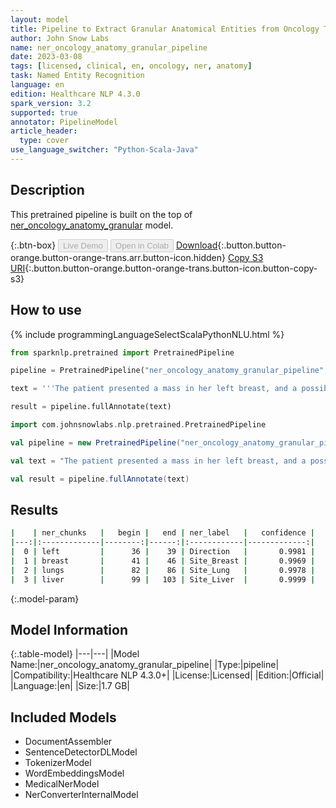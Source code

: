 ```yaml
---
layout: model
title: Pipeline to Extract Granular Anatomical Entities from Oncology Texts
author: John Snow Labs
name: ner_oncology_anatomy_granular_pipeline
date: 2023-03-08
tags: [licensed, clinical, en, oncology, ner, anatomy]
task: Named Entity Recognition
language: en
edition: Healthcare NLP 4.3.0
spark_version: 3.2
supported: true
annotator: PipelineModel
article_header:
  type: cover
use_language_switcher: "Python-Scala-Java"
---
```


## Description

This pretrained pipeline is built on the top of [ner_oncology_anatomy_granular](https://nlp.johnsnowlabs.com/2022/11/24/ner_oncology_anatomy_granular_en.html) model.

{:.btn-box}
<button class="button button-orange" disabled>Live Demo</button>
<button class="button button-orange" disabled>Open in Colab</button>
[Download](https://s3.amazonaws.com/auxdata.johnsnowlabs.com/clinical/models/ner_oncology_anatomy_granular_pipeline_en_4.3.0_3.2_1678286098380.zip){:.button.button-orange.button-orange-trans.arr.button-icon.hidden}
[Copy S3 URI](s3://auxdata.johnsnowlabs.com/clinical/models/ner_oncology_anatomy_granular_pipeline_en_4.3.0_3.2_1678286098380.zip){:.button.button-orange.button-orange-trans.button-icon.button-copy-s3}

## How to use



<div class="tabs-box" markdown="1">
{% include programmingLanguageSelectScalaPythonNLU.html %}

```python
from sparknlp.pretrained import PretrainedPipeline

pipeline = PretrainedPipeline("ner_oncology_anatomy_granular_pipeline", "en", "clinical/models")

text = '''The patient presented a mass in her left breast, and a possible metastasis in her lungs and in her liver.'''

result = pipeline.fullAnnotate(text)
```
```scala
import com.johnsnowlabs.nlp.pretrained.PretrainedPipeline

val pipeline = new PretrainedPipeline("ner_oncology_anatomy_granular_pipeline", "en", "clinical/models")

val text = "The patient presented a mass in her left breast, and a possible metastasis in her lungs and in her liver."

val result = pipeline.fullAnnotate(text)
```
</div>

## Results

```bash
|    | ner_chunks   |   begin |   end | ner_label   |   confidence |
|---:|:-------------|--------:|------:|:------------|-------------:|
|  0 | left         |      36 |    39 | Direction   |       0.9981 |
|  1 | breast       |      41 |    46 | Site_Breast |       0.9969 |
|  2 | lungs        |      82 |    86 | Site_Lung   |       0.9978 |
|  3 | liver        |      99 |   103 | Site_Liver  |       0.9999 |
```

{:.model-param}
## Model Information

{:.table-model}
|---|---|
|Model Name:|ner_oncology_anatomy_granular_pipeline|
|Type:|pipeline|
|Compatibility:|Healthcare NLP 4.3.0+|
|License:|Licensed|
|Edition:|Official|
|Language:|en|
|Size:|1.7 GB|

## Included Models

- DocumentAssembler
- SentenceDetectorDLModel
- TokenizerModel
- WordEmbeddingsModel
- MedicalNerModel
- NerConverterInternalModel